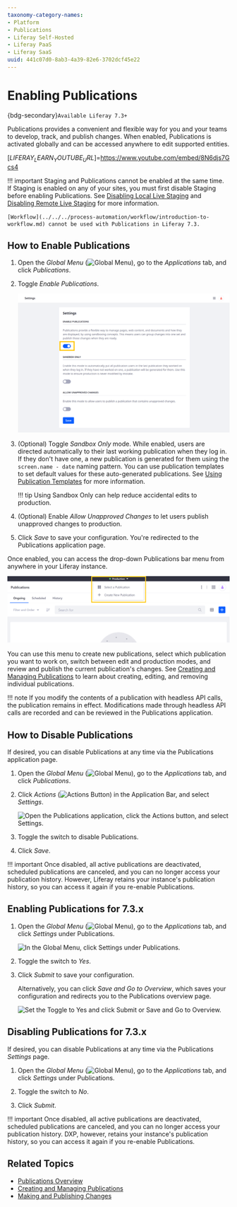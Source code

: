 ```yaml
---
taxonomy-category-names:
- Platform
- Publications
- Liferay Self-Hosted
- Liferay PaaS
- Liferay SaaS
uuid: 441c07d0-8ab3-4a39-82e6-3702dcf45e22
---
```


# Enabling Publications

{bdg-secondary}`Available Liferay 7.3+`

Publications provides a convenient and flexible way for you and your teams to develop, track, and publish changes. When enabled, Publications is activated globally and can be accessed anywhere to edit supported entities.

[$LIFERAY_LEARN_YOUTUBE_URL$]=https://www.youtube.com/embed/8N6djs7Gcs4

!!! important
    Staging and Publications cannot be enabled at the same time. If Staging is enabled on any of your sites, you must first disable Staging before enabling Publications. See [Disabling Local Live Staging](../staging/configuring-local-live-staging.md#disabling-local-live-staging) and [Disabling Remote Live Staging](../staging/configuring-remote-live-staging.md#disabling-remote-live-staging) for more information.

    [Workflow](../../../process-automation/workflow/introduction-to-workflow.md) cannot be used with Publications in Liferay 7.3.

## How to Enable Publications

1. Open the *Global Menu* (![Global Menu](../../../images/icon-applications-menu.png)), go to the *Applications* tab, and click *Publications*.

1. Toggle *Enable Publications*.

   ![Toggle the switch and click Save.](./enabling-publications/images/01.png)

1. (Optional) Toggle *Sandbox Only* mode. While enabled, users are directed automatically to their last working publication when they log in. If they don't have one, a new publication is generated for them using the `screen.name - date` naming pattern. You can use publication templates to set default values for these auto-generated publications. See [Using Publication Templates](./using-publication-templates.md) for more information.

   !!! tip
       Using Sandbox Only can help reduce accidental edits to production.

1. (Optional) Enable *Allow Unapproved Changes* to let users publish unapproved changes to production.

1. Click *Save* to save your configuration. You're redirected to the Publications application page.

Once enabled, you can access the drop-down Publications bar menu from anywhere in your Liferay instance.

![Access the drop-down Publications bar menu from anywhere in your DXP instance.](./enabling-publications/images/02.png)

You can use this menu to create new publications, select which publication you want to work on, switch between edit and production modes, and review and publish the current publication's changes. See [Creating and Managing Publications](./creating-and-managing-publications.md) to learn about creating, editing, and removing individual publications.

!!! note
    If you modify the contents of a publication with headless API calls, the publication remains in effect. Modifications made through headless API calls are recorded and can be reviewed in the Publications application.

## How to Disable Publications

If desired, you can disable Publications at any time via the Publications application page.

1. Open the *Global Menu* (![Global Menu](../../../images/icon-applications-menu.png)), go to the *Applications* tab, and click *Publications*.

1. Click *Actions* (![Actions Button](../../../images/icon-actions.png)) in the Application Bar, and select *Settings*.

   ![Open the Publications application, click the Actions button, and select Settings.](./enabling-publications/images/03.png)

1. Toggle the switch to disable Publications.

1. Click *Save*.

!!! important
    Once disabled, all active publications are deactivated, scheduled publications are canceled, and you can no longer access your publication history. However, Liferay retains your instance's publication history, so you can access it again if you re-enable Publications.

## Enabling Publications for 7.3.x

1. Open the *Global Menu* (![Global Menu](../../../images/icon-applications-menu.png)), go to the *Applications* tab, and click *Settings* under Publications.

   ![In the Global Menu, click Settings under Publications.](./enabling-publications/images/04.png)

1. Toggle the switch to *Yes*.

1. Click *Submit* to save your configuration.

   Alternatively, you can click *Save and Go to Overview*, which saves your configuration and redirects you to the Publications overview page.

   ![Set the Toggle to Yes and click Submit or Save and Go to Overview.](./enabling-publications/images/05.png)

## Disabling Publications for 7.3.x

If desired, you can disable Publications at any time via the Publications *Settings* page.

1. Open the *Global Menu* (![Global Menu](../../../images/icon-applications-menu.png)), go to the *Applications* tab, and click *Settings* under Publications.

1. Toggle the switch to *No*.

1. Click *Submit*.

!!! important
    Once disabled, all active publications are deactivated, scheduled publications are canceled, and you can no longer access your publication history. DXP, however, retains your instance's publication history, so you can access it again if you re-enable Publications.

## Related Topics

- [Publications Overview](../publications.md)
- [Creating and Managing Publications](./creating-and-managing-publications.md)
- [Making and Publishing Changes](./making-and-publishing-changes.md)
